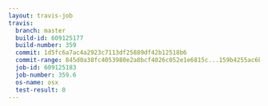 ```yaml
---
layout: travis-job
travis:
  branch: master
  build-id: 609125177
  build-number: 359
  commit: 1d5fc6a7ac4a2923c7113df25889df42b12518b6
  commit-range: 845d0a38fc4053980e2a8bcf4026c052e1e6815c...159b4255ac6b2e021f4ce164f33055badac89dfd
  job-id: 609125183
  job-number: 359.6
  os-name: osx
  test-result: 0
---
```

